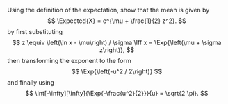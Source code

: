 Using the definition of the expectation, show that the mean is given by
$$
    \Expected{X} = e^{\mu + \frac{1}{2} z^2}.
$$
by first substituting
$$
    z \equiv \left(\ln x - \mu\right) / \sigma \Iff x = \Exp{\left(\mu + \sigma z\right)},
$$
then transforming the exponent to the form
$$
    \Exp{\left(-u^2 / 2\right)}
$$
and finally using
$$
    \Int[-\infty][\infty]{\Exp{-\frac{u^2}{2}}}{u} = \sqrt{2 \pi}.
$$
